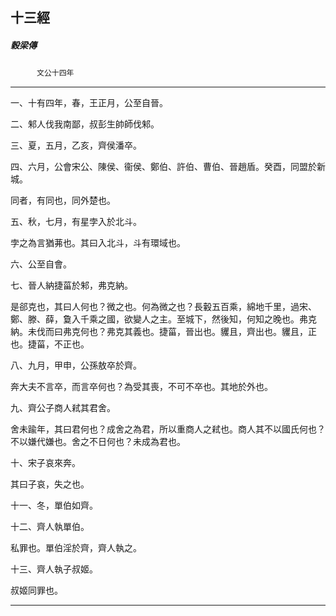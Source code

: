 

## 十三經

##### 穀梁傳
　　　`文公十四年`

* * *

一、十有四年，春，王正月，公至自晉。

二、邾人伐我南鄙，叔彭生帥師伐邾。

三、夏，五月，乙亥，齊侯潘卒。

四、六月，公會宋公、陳侯、衞侯、鄭伯、許伯、曹伯、晉趙盾。癸酉，同盟於新城。

同者，有同也，同外楚也。

五、秋，七月，有星孛入於北斗。

孛之為言猶茀也。其曰入北斗，斗有環域也。

六、公至自會。

七、晉人納捷菑於邾，弗克納。

是郤克也，其曰人何也？微之也。何為微之也？長轂五百乘，綿地千里，過宋、鄭、滕、薛，敻入千乘之國，欲變人之主。至城下，然後知，何知之晚也。弗克納。未伐而曰弗克何也？弗克其義也。捷菑，晉出也。貜且，齊出也。貜且，正也。捷菑，不正也。

八、九月，甲申，公孫敖卒於齊。

奔大夫不言卒，而言卒何也？為受其喪，不可不卒也。其地於外也。

九、齊公子商人弒其君舍。

舍未踰年，其曰君何也？成舍之為君，所以重商人之弒也。商人其不以國氏何也？不以嫌代嫌也。舍之不日何也？未成為君也。

十、宋子哀來奔。

其曰子哀，失之也。

十一、冬，單伯如齊。

十二、齊人執單伯。

私罪也。單伯淫於齊，齊人執之。

十三、齊人執子叔姬。

叔姬同罪也。

* * *

